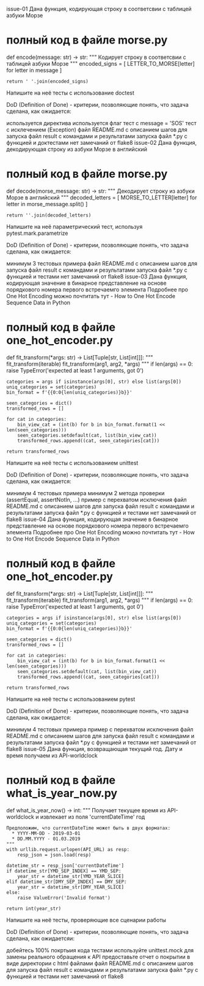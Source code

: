 issue-01
Дана функция, кодирующая строку в соответсвии с таблицей азбуки Морзе

# полный код в файле morse.py
def encode(message: str) -> str:
    """
    Кодирует строку в соответсвии с таблицей азбуки Морзе
    """
    encoded_signs = [
        LETTER_TO_MORSE[letter] for letter in message
    ]

    return ' '.join(encoded_signs)
Напишите на неё тесты с использование doctest

DoD (Definition of Done) - критерии, позволяющие понять, что задача сделана, как ожидается:

используется директива
используется флаг
тест с message = 'SOS'
тест с исклечением (Exception)
файл README.md с описанием шагов для запуска
файл result с командами и результатами запуска
файл *.py с функцией и доктестами
нет замечаний от flake8
issue-02
Дана функция, декодирующая строку из азбуки Морзе в английский

# полный код в файле morse.py
def decode(morse_message: str) -> str:
    """
    Декодирует строку из азбуки Морзе в английский
    """
    decoded_letters = [
        MORSE_TO_LETTER[letter] for letter in morse_message.split()
    ]

    return ''.join(decoded_letters)
Напишите на неё параметрический тест, используя pytest.mark.parametrize

DoD (Definition of Done) - критерии, позволяющие понять, что задача сделана, как ожидается:

минимум 3 тестовых примера
файл README.md с описанием шагов для запуска
файл result с командами и результатами запуска
файл *.py с функцией и тестами
нет замечаний от flake8
issue-03
Дана функция, кодирующая значение в бинарное представление на основе порядкового номера первого встречаемго элемента
Подробнее про One Hot Encoding можно почтитать тут - How to One Hot Encode Sequence Data in Python

# полный код в файле one_hot_encoder.py
def fit_transform(*args: str) -> List[Tuple[str, List[int]]]:
    """
    fit_transform(iterable)
    fit_transform(arg1, arg2, *args)
    """
    if len(args) == 0:
        raise TypeError('expected at least 1 arguments, got 0')

    categories = args if isinstance(args[0], str) else list(args[0])
    uniq_categories = set(categories)
    bin_format = f'{{0:0{len(uniq_categories)}b}}'

    seen_categories = dict()
    transformed_rows = []

    for cat in categories:
        bin_view_cat = (int(b) for b in bin_format.format(1 << len(seen_categories)))
        seen_categories.setdefault(cat, list(bin_view_cat))
        transformed_rows.append((cat, seen_categories[cat]))

    return transformed_rows
Напишите на неё тесты с использованием unittest

DoD (Definition of Done) - критерии, позволяющие понять, что задача сделана, как ожидается:

минимум 4 тестовых примера
минимум 2 метода проверки (assertEqual, assertNotIn, ...)
пример с перехватом исключения
файл README.md с описанием шагов для запуска
файл result с командами и результатами запуска
файл *.py с функцией и тестами
нет замечаний от flake8
issue-04
Дана функция, кодирующая значение в бинарное представление на основе порядкового номера первого встречаемго элемента
Подробнее про One Hot Encoding можно почтитать тут - How to One Hot Encode Sequence Data in Python

# полный код в файле one_hot_encoder.py
def fit_transform(*args: str) -> List[Tuple[str, List[int]]]:
    """
    fit_transform(iterable)
    fit_transform(arg1, arg2, *args)
    """
    if len(args) == 0:
        raise TypeError('expected at least 1 arguments, got 0')

    categories = args if isinstance(args[0], str) else list(args[0])
    uniq_categories = set(categories)
    bin_format = f'{{0:0{len(uniq_categories)}b}}'

    seen_categories = dict()
    transformed_rows = []

    for cat in categories:
        bin_view_cat = (int(b) for b in bin_format.format(1 << len(seen_categories)))
        seen_categories.setdefault(cat, list(bin_view_cat))
        transformed_rows.append((cat, seen_categories[cat]))

    return transformed_rows
Напишите на неё тесты с использованием pytest

DoD (Definition of Done) - критерии, позволяющие понять, что задача сделана, как ожидается:

минимум 4 тестовых примера
пример с перехватом исключения
файл README.md с описанием шагов для запуска
файл result с командами и результатами запуска
файл *.py с функцией и тестами
нет замечаний от flake8
issue-05
Дана функция, возвращающая текущий год. Дату и время получаем из API-worldclock

# полный код в файле what_is_year_now.py
def what_is_year_now() -> int:
    """
    Получает текущее время из API-worldclock и извлекает из поля 'currentDateTime' год

    Предположим, что currentDateTime может быть в двух форматах:
      * YYYY-MM-DD - 2019-03-01
      * DD.MM.YYYY - 01.03.2019
    """
    with urllib.request.urlopen(API_URL) as resp:
        resp_json = json.load(resp)

    datetime_str = resp_json['currentDateTime']
    if datetime_str[YMD_SEP_INDEX] == YMD_SEP:
        year_str = datetime_str[YMD_YEAR_SLICE]
    elif datetime_str[DMY_SEP_INDEX] == DMY_SEP:
        year_str = datetime_str[DMY_YEAR_SLICE]
    else:
        raise ValueError('Invalid format')

    return int(year_str)
Напишите на неё тесты, проверяющие все сценарии работы

DoD (Definition of Done) - критерии, позволяющие понять, что задача сделана, как ожидаетсяи:

добейтесь 100% покртыия кода тестами
используйте unittest.mock для замены реального обращения к API
предоставьте отчет о покрытии в виде директории с html файлами
файл README.md с описанием шагов для запуска
файл result с командами и результатами запуска
файл *.py с функцией и тестами
нет замечаний от flake8

